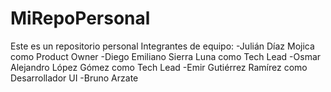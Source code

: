 # MiRepoPersonal
Este es un repositorio personal 
Integrantes de equipo:
 -Julián Díaz Mojica como Product Owner
 -Diego Emiliano Sierra Luna como Tech Lead
 -Osmar Alejandro López Gómez como Tech Lead
 -Emir Gutiérrez Ramírez como Desarrollador UI
 -Bruno Arzate 
